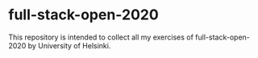 # full-stack-open-2020
This repository is intended to collect all my exercises of full-stack-open-2020 by University of Helsinki.
